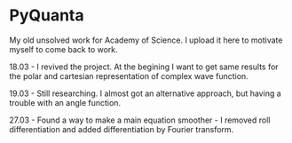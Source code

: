 # PyQuanta

My old unsolved work for Academy of Science. I upload it here to motivate myself to come back to work.

18.03 - I revived the project. At the begining I want to get same results for the polar and cartesian representation of complex wave function.

19.03 - Still researching. I almost got an alternative approach, but having a trouble with an angle function.

27.03 - Found a way to make a main equation smoother - I removed roll differentiation and added differentiation by Fourier transform.
